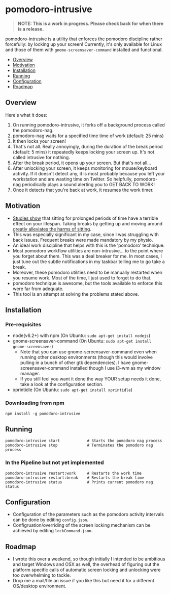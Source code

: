 # pomodoro-intrusive

> __NOTE: This is a work in progress. Please check back for when there is a release.__

pomodoro-intrusive is a utility that enforces the pomodoro discipline rather forcefully: by locking up your screen!
Currently, it's only available for Linux and those of them with `gnome-screensaver-command` installed and functional.

- [Overview](#overview)
- [Motivation](#motivation)
- [Installation](#installation)
- [Running](#running)
- [Configuration](#configuration)
- [Roadmap](#roadmap)

## <a name="overview">Overview</a>

Here's what it does:

1) On running pomodoro-intrusive, it forks off a background process called the pomodoro-nag.
2) pomodoro-nag waits for a specified time time of work (default: 25 mins)
3) It then locks your screen!
4) That's not all. Really annoyingly, during the duration of the break period (default: 5 mins) it repeatedly keeps locking your screen up. It's not called intrusive for nothing.
5) After the break period, it opens up your screen. But that's not all...
6) After unlocking your screen, it keeps monitoring for mouse/keyboard activity. If it doesn't detect any, it is most probably because you left your workstation and are wasting time on Twitter. So helpfully, pomodoro-nag periodically plays a sound alerting you to GET BACK TO WORK!
7) Once it detects that you're back at work, it resumes the work timer.

## <a name="motivation">Motivation</a>

- [Studies show](http://edition.cnn.com/2017/09/11/health/sitting-increases-risk-of-death-study/index.html) that sitting for prolonged periods of time have a terrible effect on your lifespan. Taking breaks by getting up and moving around [greatly alleviates the harms of sitting](http://edition.cnn.com/2015/08/06/health/how-to-move-more/index.html).
- This was especially significant in my case, since I was struggling with back issues. Frequent breaks were made mandatory by my physio.
- An ideal work discipline that helps with this is the 'pomodoro' technique.
- Most pomodoro workflow utilities are non-intrusive... to the point where you forget about them. This was a deal breaker for me. In most cases, I just tune out the subtle notifications in my taskbar telling me to go take a break.
- Moreover, these pomodoro utilities need to be manually restarted when you resume work. Most of the time, I just used to forget to do that.
- pomodoro technique is awesome, but the tools available to enforce this were far from adequate.
- This tool is an attempt at solving the problems stated above.

## <a name="installation">Installation</a>

### Pre-requisites

- node(v6.2+) with npm (On Ubuntu: `sudo apt-get install nodejs`)
- gnome-screensaver-command (On Ubuntu: `sudo apt-get install gnome-screensaver`)
    - Note that you can use gnome-screensaver-command even when running other desktop environments (though this would involve pulling in a bunch of other gtk dependencies). I have gnome-screensaver-command installed though I use i3-wm as my window manager.
    - If you still feel you want it done the way YOUR setup needs it done, take a look at the configuration section.
- xprintidle (On Ubuntu: `sudo apt-get install xprintidle`)

### Downloading from npm

```
npm install -g pomodoro-intrusive
```

## <a name="running">Running</a>

```
pomodoro-intrusive start            # Starts the pomodoro nag process
pomodoro-intrusive stop             # Terminates the pomodoro nag process
```

### In the Pipeline but not yet implemented

```
pomodoro-intrusive restart:work     # Restarts the work time
pomodoro-intrusive restart:break    # Restarts the break time
pomodoro-intrusive status           # Prints current pomodoro nag status
```

## <a name="configuration">Configuration</a>

- Configuration of the parameters such as the pomodoro activity intervals can be done by editing `config.json`.
- Configruation/overriding of the screen locking mechanism can be achieved by editing `lockCommand.json`.

## <a name="roadmap">Roadmap</a>

- I wrote this over a weekend, so though initially I intended to be ambitious and target Windows and OSX as well, the overhead of figuring out the platform specific calls of automatic screen locking and unlocking were too overwhelming to tackle.
- Drop me a mail/file an issue if you like this but need it for a different OS/desktop environment.
